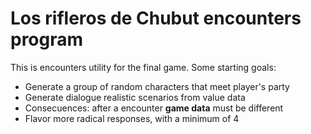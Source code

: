 Los rifleros de Chubut encounters program
=======================================

This is encounters utility for the final game.
Some starting goals:

- Generate a group of random characters that meet player's party 
- Generate dialogue realistic scenarios from value data
- Consecuences: after a encounter **game data** must be different
- Flavor more radical responses, with a minimum of 4
